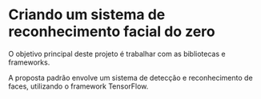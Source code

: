 # Criando um sistema de reconhecimento facial do zero 
 
O objetivo principal deste projeto é trabalhar com as bibliotecas e frameworks.

A proposta padrão envolve um sistema de detecção e reconhecimento de faces, utilizando o framework TensorFlow.
